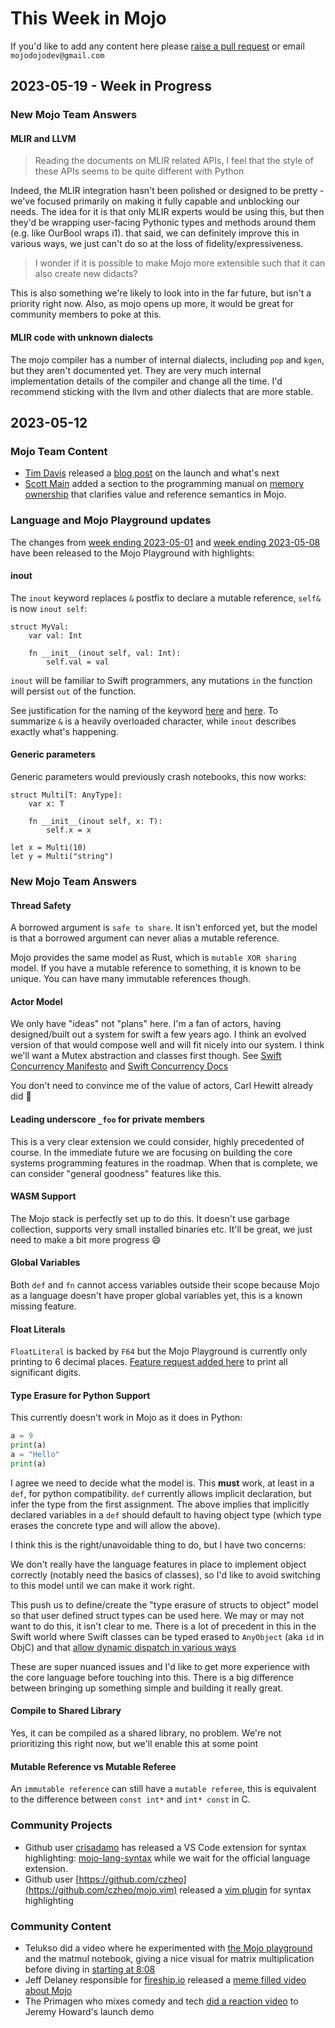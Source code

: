 # This Week in Mojo
If you'd like to add any content here please [raise a pull request](https://github.com/mojodojodev/mojodojo.dev/edit/main/this_week_in_mojo.md) or email `mojodojodev@gmail.com`


## 2023-05-19 - Week in Progress
### New Mojo Team Answers
#### MLIR and LLVM
> Reading the documents on MLIR related APIs, I feel that the style of these APIs seems to be quite different with Python

Indeed, the MLIR integration hasn't been polished or designed to be pretty - we've focused primarily on making it fully capable and unblocking our needs. The idea for it is that only MLIR experts would be using this, but then they'd be wrapping user-facing Pythonic types and methods around them (e.g. like OurBool wraps i1). that said, we can definitely improve this in various ways, we just can't do so at the loss of fidelity/expressiveness.

> I wonder if it is possible to make Mojo more extensible such that it can also create new didacts?

This is also something we're likely to look into in the far future, but isn't a priority right now. Also, as mojo opens up more, it would be great for community members to poke at this.

#### MLIR code with unknown dialects
The mojo compiler has a number of internal dialects, including `pop` and `kgen`, but they aren't documented yet. They are very much internal implementation details of the compiler and change all the time. I'd recommend sticking with the llvm and other dialects that are more stable.


## 2023-05-12
### Mojo Team Content
- [Tim Davis](https://www.modular.com/team/tim-davis) released a [blog post](https://www.modular.com/blog/our-launch-whats-next) on the launch and what's next
- [Scott Main](https://www.modular.com/team/scott-main) added a section to the programming manual on [memory ownership](https://docs.modular.com/mojo/programming-manual.html#argument-passing-control-and-memory-ownership) that clarifies value and reference semantics in Mojo.

### Language and Mojo Playground updates
The changes from [week ending 2023-05-01](https://docs.modular.com/mojo/changelog.html#week-of-2023-05-01) and [week ending 2023-05-08](https://docs.modular.com/mojo/changelog.html#week-of-2023-05-08) have been released to the Mojo Playground with highlights:

#### inout
The `inout` keyword replaces `&` postfix to declare a mutable reference, `self&` is now `inout self`:
```
struct MyVal:
    var val: Int

    fn __init__(inout self, val: Int):
        self.val = val
```

`inout` will be familiar to Swift programmers, any mutations `in` the function will persist `out` of the function.

See justification for the naming of the keyword [here](https://github.com/modularml/mojo/issues/7) and [here](https://github.com/modularml/mojo/discussions/105). To summarize `&` is a heavily overloaded character, while `inout` describes exactly what's happening.
 
#### Generic parameters
Generic parameters would previously crash notebooks, this now works:
```mojo
struct Multi[T: AnyType]:
    var x: T

    fn __init__(inout self, x: T):
        self.x = x

let x = Multi(10)
let y = Multi("string")
```

### New Mojo Team Answers
#### Thread Safety
A borrowed argument is `safe to share`. It isn't enforced yet, but the model is that a borrowed argument can never alias a mutable reference.

Mojo provides the same model as Rust, which is `mutable XOR sharing` model. If you have a mutable reference to something, it is known to be unique. You can have many immutable references though.

#### Actor Model
We only have "ideas" not "plans" here. I'm a fan of actors, having designed/built out a system for swift a few years ago. I think an evolved version of that would compose well and will fit nicely into our system. I think we'll want a Mutex abstraction and classes first though. See [Swift Concurrency Manifesto](https://gist.github.com/lattner/31ed37682ef1576b16bca1432ea9f782) and [Swift Concurrency Docs](https://docs.swift.org/swift-book/documentation/the-swift-programming-language/concurrency/)

You don't need to convince me of the value of actors, Carl Hewitt already did 🙂

#### Leading underscore `_foo` for private members
This is a very clear extension we could consider, highly precedented of course. In the immediate future we are focusing on building the core systems programming features in the roadmap. When that is complete, we can consider "general goodness" features like this.

#### WASM Support
The Mojo stack is perfectly set up to do this. It doesn't use garbage collection, supports very small installed binaries etc. It'll be great, we just need to make a bit more progress 😄

#### Global Variables
Both `def` and `fn` cannot access variables outside their scope because Mojo as a language doesn't have proper global variables yet, this is a known missing feature.

#### Float Literals
`FloatLiteral` is backed by `F64` but the Mojo Playground is currently only printing to 6 decimal places. [Feature request added here](https://github.com/modularml/mojo/issues/115) to print all significant digits.

#### Type Erasure for Python Support
This currently doesn't work in Mojo as it does in Python:
```python
a = 9
print(a)
a = "Hello"
print(a)
```

I agree we need to decide what the model is. This __must__ work, at least in a `def`, for python compatibility. `def` currently allows implicit declaration, but infer the type from the first assignment. The above implies that implicitly declared variables in a `def` should default to having object type (which type erases the concrete type and will allow the above).

I think this is the right/unavoidable thing to do, but I have two concerns:

We don't really have the language features in place to implement object correctly (notably need the basics of classes), so I'd like to avoid switching to this model until we can make it work right.

This push us to define/create the "type erasure of structs to object" model so that user defined struct types can be used here. We may or may not want to do this, it isn't clear to me. There is a lot of precedent in this in the Swift world where Swift classes can be typed erased to `AnyObject` (aka `id` in ObjC) and that [allow dynamic dispatch in various ways](https://github.com/apple/swift-evolution/blob/main/proposals/0116-id-as-any.md)

These are super nuanced issues and I'd like to get more experience with the core language before touching into this. There is a big difference between bringing up something simple and building it really great.

#### Compile to Shared Library
Yes, it can be compiled as a shared library, no problem. We're not prioritizing this right now, but we'll enable this at some point

#### Mutable Reference vs Mutable Referee
An `immutable reference` can still have a `mutable referee`, this is equivalent to the difference between `const int*` and `int* const` in C. 

### Community Projects
- Github user [crisadamo](https://github.com/crisadamo/mojo-lang-syntax) has released a VS Code extension for syntax highlighting: [mojo-lang-syntax](https://github.com/crisadamo/mojo-lang-syntax) while we wait for the official language extension.
- Github user [https://github.com/czheo](https://github.com/czheo/mojo.vim) released a [vim plugin](https://github.com/czheo/mojo.vim) for syntax highlighting

### Community Content
- Telukso did a video where he experimented with [the Mojo playground](https://www.youtube.com/watch?v=yovCqxZalJU) and the matmul notebook, giving a nice visual for matrix multiplication before diving in [starting at 8:08](https://www.youtube.com/watch?v=yovCqxZalJU?t=483)
- Jeff Delaney responsible for [fireship.io](https://fireship.io) released a [meme filled video about Mojo](https://www.youtube.com/watch?v=V4gGJ7XXlC0&t=3s)
- The Primagen who mixes comedy and tech [did a reaction video](https://www.youtube.com/watch?v=RZhTC33lStQ) to Jeremy Howard's launch demo

